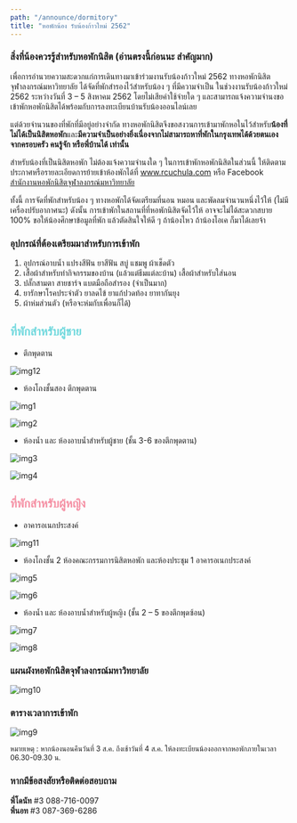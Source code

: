 ```yaml
---
path: "/announce/dormitory"
title: "หอพักน้อง รับน้องก้าวใหม่ 2562"
---
```

### สิ่งที่น้องควรรู้สำหรับหอพักนิสิต (อ่านตรงนี้ก่อนนะ สำคัญมาก)

เพื่อการอำนวยความสะดวกแก่การเดินทางมาเข้าร่วมงานรับน้องก้าวใหม่ 2562 ทางหอพักนิสิตจุฬาลงกรณ์มหาวิทยาลัย ได้จัดที่พักสำรองไว้สำหรับน้อง ๆ ที่มีความจำเป็น ในช่วงงานรับน้องก้าวใหม่ 2562 ระหว่างวันที่ 3 – 5 สิงหาคม 2562 โดยไม่เสียค่าใช้จ่ายใด ๆ และสามารถแจ้งความจำนงขอเข้าพักหอพักนิสิตได้พร้อมกับการลงทะเบียนบ้านรับน้องออนไลน์เลย

แต่ด้วยจำนวนของที่พักที่มีอยู่อย่างจำกัด ทางหอพักนิสิตจึงขอสงวนการเข้ามาพักหอในไว้สำหรับ<strong>น้องที่ไม่ได้เป็นนิสิตหอพัก</strong>และ<strong>มีความจำเป็นอย่างยิ่งเนื่องจากไม่สามารถหาที่พักในกรุงเทพได้ด้วยตนเอง จากครอบครัว คนรู้จัก หรือพี่บ้านได้ เท่านั้น</strong>

สำหรับน้องที่เป็นนิสิตหอพัก ไม่ต้องแจ้งความจำนงใด ๆ ในการเข้าพักหอพักนิสิตในส่วนนี้ ให้ติดตามประกาศหรือรายละเอียดการย้ายเข้าห้องพักได้ที่ <a href="https://www.rcuchula.com">www.rcuchula.com</a> หรือ Facebook <a href="https://www.facebook.com/rcuchula/">สำนักงานหอพักนิสิตจุฬาลงกรณ์มหาวิทยาลัย</a>

ทั้งนี้ การจัดที่พักสำหรับน้อง ๆ ทางหอพักได้จัดเตรียมที่นอน หมอน และพัดลมจำนวนหนึ่งไว้ให้ (ไม่มีเครื่องปรับอากาศนะ) ดังนั้น การเข้าพักในสถานที่ที่หอพักนิสิตจัดไว้ให้ อาจจะไม่ได้สะดวกสบาย 100% ขอให้น้องศึกษาข้อมูลที่พัก แล้วตัดสินใจให้ดี ๆ ถ้าน้องไหว ถ้าน้องโอเค ก็มาได้เลยจ้า

### อุปกรณ์ที่ต้องเตรียมมาสำหรับการเข้าพัก
  1.  อุปกรณ์อาบน้ำ แปรงสีฟัน ยาสีฟัน สบู่ แชมพู ผ้าเช็ดตัว
  2.	เสื้อผ้าสำหรับทำกิจกรรมของบ้าน (แล้วแต่ธีมแต่ละบ้าน) เสื้อผ้าสำหรับใส่นอน
  3.	ปลั๊กสามตา สายชาร์จ แบตมือถือสำรอง (จำเป็นมาก)
  4.	ยารักษาโรคประจำตัว ยาลดไข้ ยาแก้ปวดท้อง ยาทากันยุง
  5.	ผ้าห่มส่วนตัว (หรือจะห่มกับเพื่อนก็ได้)

<h2 style="color: #6FD8DD">ที่พักสำหรับผู้ชาย</h2>

-	ตึกพุดตาน

![img12](image/img12.jpg)

- ห้องโถงชั้นสอง ตึกพุดตาน

![img1](image/img1.jpg)

![img2](image/img2.jpg)

- ห้องน้ำ และ ห้องอาบน้ำสำหรับผู้ชาย (ชั้น 3-6 ของตึกพุดตาน)

![img3](image/img3.jpg)

![img4](image/img4.jpg)

<h2 style="color: #F58FA3">ที่พักสำหรับผู้หญิง</h2>

-	อาคารอเนกประสงค์

![img11](image/img11.jpg)

- ห้องโถงชั้น 2 ห้องคณะกรรมการนิสิตหอพัก และห้องประชุม 1 อาคารอเนกประสงค์

![img5](image/img5.jpg)

![img6](image/img6.jpg)

- ห้องน้ำ และ ห้องอาบน้ำสำหรับผู้หญิง (ชั้น 2 – 5 ของตึกพุดซ้อน)

![img7](image/img7.jpg) 

![img8](image/img8.jpg)

### แผนผังหอพักนิสิตจุฬาลงกรณ์มหาวิทยาลัย

![img10](image/img10.jpg)

### ตารางเวลาการเข้าพัก

<div>

![img9](image/img9.jpg)

</div>

<span style="font-size:0.8rem">หมายเหตุ : หากน้องนอนคืนวันที่ 3 ส.ค. ถึงเช้าวันที่ 4 ส.ค. ให้ลงทะเบียนน้องออกจากหอพักภายในเวลา 06.30-09.30 น.</span>

### หากมีข้อสงสัยหรือติดต่อสอบถาม

<strong>พี่โดนัท</strong> #3 088-716-0097<br/>
<strong>พี่นอท</strong> #3 087-369-6286
